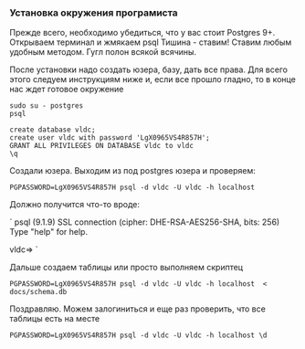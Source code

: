 ### Установка окружения програмиста

Прежде всего, необходимо убедиться, что у вас стоит Postgres 9+. Открываем терминал и жмякаем psql
Тишина - ставим! Ставим любым удобным методом. Гугл полон всякой всячины.


После установки надо создать юзера, базу, дать все права.
Для всего этого следуем инструкциям ниже и, если все прошло гладно, то в конце нас ждет готовое окружение

```Shell
sudo su - postgres
psql

create database vldc;
create user vldc with password 'LgX0965VS4R857H';
GRANT ALL PRIVILEGES ON DATABASE vldc to vldc
\q

```

Создали юзера. Выходим из под postgres юзера и проверяем:

`
PGPASSWORD=LgX0965VS4R857H psql -d vldc -U vldc -h localhost
`

Должно получится что-то вроде:

`
psql (9.1.9)
SSL connection (cipher: DHE-RSA-AES256-SHA, bits: 256)
Type "help" for help.

vldc=>
`

Дальше создаем таблицы или просто выполняем скриптец

`
PGPASSWORD=LgX0965VS4R857H psql -d vldc -U vldc -h localhost  < docs/schema.db
`

Поздравляю. Можем залогиниться и еще раз проверить, что все таблицы есть на месте

`
PGPASSWORD=LgX0965VS4R857H psql -d vldc -U vldc -h localhost
\d
`
